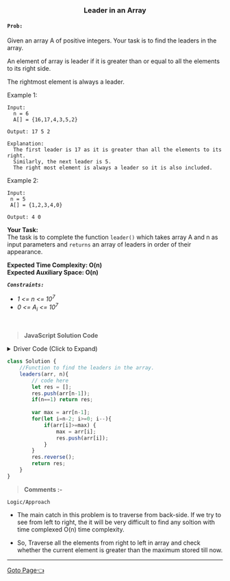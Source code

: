 <h3 align="center"> Leader in an Array </h3>

#### `Prob:`

Given an array A of positive integers. Your task is to find the leaders in the array.

An element of array is leader if it is greater than or equal to all the elements to its right side.

The rightmost element is always a leader. 


Example 1:
```
Input:
  n = 6
  A[] = {16,17,4,3,5,2}

Output: 17 5 2

Explanation: 
  The first leader is 17 as it is greater than all the elements to its right.
  Similarly, the next leader is 5.
  The right most element is always a leader so it is also included.
```

Example 2:
 ```
Input:
  n = 5
  A[] = {1,2,3,4,0}

Output: 4 0
```

**Your Task:**<br>
  The task is to complete the function `leader()` which takes array A and n as input parameters and `returns` an array of leaders in order of their appearance.

**Expected Time Complexity:  O(n)<br>
Expected Auxiliary Space:  O(n)**
<br>

***`Constraints:`***
- _1 <= n <= 10<sup>7_</sup>
- _0 <= A<sub>i</sub> <= 10<sup>7_</sup>
<br>


> **JavaScript Solution Code**

<p>
<details>
<summary>Driver Code (Click to Expand)</summary>

These details <em>remain</em> <strong>hidden</strong> until expanded.

```javaScript
'use strict';

process.stdin.resume();
process.stdin.setEncoding('utf-8');

let inputString = '';
let currentLine = 0;

process.stdin.on('data', inputStdin => {
    inputString += inputStdin;
});

process.stdin.on('end', _ => {
    inputString = inputString.trim().split('\n').map(string => {
        return string.trim();
    });
    
    main();    
});

function readLine() {
    return inputString[currentLine++];
}

function main() {
    let t = parseInt(readLine());
    let i = 0;
    for(;i<t;i++)
    {
        let n = parseInt(readLine());
        let a = new Array(n);
        let input_ar1 = readLine().split(' ').map(x=>parseInt(x));
        for(let i=0;i<n;i++)
            a[i] = input_ar1[i];
        let obj = new Solution();
        let ans = obj.leaders(a, n);
        let S = '';
        for(let i=0;i<ans.length;i++)
        {
            S+=ans[i];
            S+=' ';
        }
        console.log(S);
    }
}
/**
 * @param {number[]} a
 * @param {number} n
 * @returns {number[]}
 */
 javaScript
  //Initial Template for javascript
 'use strict';
```

</details>
</p>
 
```JavaScript
class Solution {
    //Function to find the leaders in the array.
    leaders(arr, n){
        // code here
        let res = [];
        res.push(arr[n-1]);
        if(n==1) return res;
        
        var max = arr[n-1];
        for(let i=n-2; i>=0; i--){
            if(arr[i]>=max) {
                max = arr[i];
                res.push(arr[i]);
            }
        }
        res.reverse();
        return res;
    }
}

```

> <b>Comments :-</b>
 
`Logic/Approach`<br>
- The  main catch in this problem is to traverse from back-side. If we try to see from left to right, the it will be very difficult to find any soltion with time complexed O(n) time complexity.

- So, Traverse all the elements from right to left in array and check whether the current element is greater than the maximum stored till now.


---

[Goto Page:point_left:](https://practice.geeksforgeeks.org/problems/leaders-in-an-array-1587115620/1/?track=md-arrays&batchId=144)
